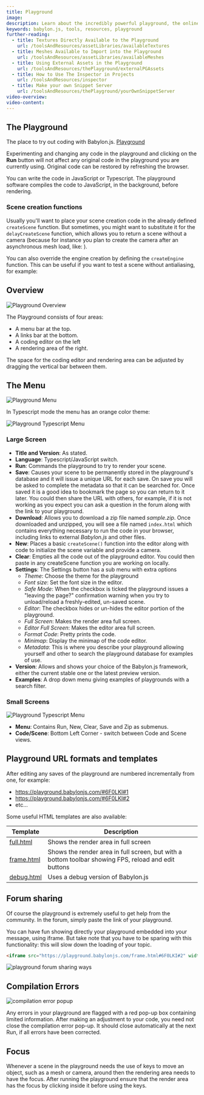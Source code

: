 ```yaml
---
title: Playground
image:
description: Learn about the incredibly powerful playground, the online Babylon.js IDE.
keywords: babylon.js, tools, resources, playground
further-reading:
  - title: Textures Directly Available to the Playground
    url: /toolsAndResources/assetLibraries/availableTextures
  - title: Meshes Available to Import into the Playground
    url: /toolsAndResources/assetLibraries/availableMeshes
  - title: Using External Assets in the Playground
    url: /toolsAndResources/thePlayground/externalPGAssets
  - title: How to Use The Inspector in Projects
    url: /toolsAndResources/inspector
  - title: Make your own Snippet Server
    url: /toolsAndResources/thePlayground/yourOwnSnippetServer
video-overview:
video-content:
---
```


## The Playground

The place to try out coding with Babylon.js. [Playground](https://playground.babylonjs.com/)

Experimenting and changing any code in the playground and clicking on the **Run** button will not affect any original code in the playground you are currently using.
Original code can be restored by refreshing the browser.

You can write the code in JavaScript or Typescript. The playground software compiles the code to JavaScript, in the background, before rendering.

### Scene creation functions

Usually you'll want to place your scene creation code in the already defined `createScene` function. But sometimes, you might want to substitute it for the `delayCreateScene` function, which allows you to return a scene without a camera (because for instance you plan to create the camera after an asynchronous mesh load, like: <Playground id="TVHK90#113" title="delayCreateScene example" description="An example of a Playground scene defined using the delayCreateScene function" image="/img/playgroundsAndNMEs/delayCreateSceneExample.png"/>).

You can also override the engine creation by defining the `createEngine` function. This can be useful if you want to test a scene without antialiasing, for example: <Playground id="#NCWBUU#1" title="createEngine example" description="How to use createEngine on the playground to customize engine creation" image="/img/playgroundsAndNMEs/createEnginePG.png"/>

## Overview

![Playground Overview](/img/how_to/Introduction/playground.jpg)

The Playground consists of four areas:

- A menu bar at the top.
- A links bar at the bottom.
- A coding editor on the left
- A rendering area of the right.

The space for the coding editor and rendering area can be adjusted by dragging the vertical bar between them.

## The Menu

![Playground Menu](/img/how_to/Introduction/pgmenu.jpg)

In Typescript mode the menu has an orange color theme:

![Playground Typescript Menu](/img/how_to/Introduction/pgmenu_ts.jpg)

### Large Screen

- **Title and Version**: As stated.
- **Language**: Typescript/JavaScript switch.
- **Run**: Commands the playground to try to render your scene.
- **Save**: Causes your scene to be permanently stored in the playground's database and it will issue a unique URL for each save. On save you will be asked to complete the metadata so that it can be searched for. Once saved it is a good idea to bookmark the page so you can return to it later. You could then share the URL with others, for example, if it is not working as you expect you can ask a question in the forum along with the link to your playground.
- **Download**: Allows you to download a zip file named _sample.zip_. Once downloaded and unzipped, you will see a file named `index.html`
  which contains everything necessary to run the code in your browser, including links to external _Babylon.js_ and other files.
- **New**: Places a basic `createScene()` function into the editor along with code to initialize the scene variable and provide a camera.
- **Clear**: Empties all the code out of the playground editor. You could then paste in any createScene function you are working on locally.
- **Settings**: The Settings button has a sub menu with extra options
  - _Theme_: Choose the theme for the playground
  - _Font size_: Set the font size in the editor.
  - _Safe Mode_: When the checkbox is ticked the playground issues a "leaving the page?" confirmation warning when you try to unload/reload a freshly-edited, un-saved scene.
  - _Editor_: The checkbox hides or un-hides the editor portion of the playground.
  - _Full Screen_: Makes the render area full screen.
  - _Editor Full Screen_: Makes the editor area full screen.
  - _Format Code_: Pretty prints the code.
  - _Minimap_: Display the minimap of the code editor.
  - _Metadata_: This is where you describe your playground allowing yourself and other to search the playground database for examples of use.
- **Version**: Allows and shows your choice of the Babylon.js framework, either the current stable one or the latest preview version.
- **Examples**: A drop down menu giving examples of playgrounds with a search filter.

### Small Screens

![Playground Typescript Menu](/img/how_to/Introduction/smallScreensPG.png)

- **Menu**: Contains Run, New, Clear, Save and Zip as submenus.
- **Code/Scene**: Bottom Left Corner - switch between Code and Scene views.

## Playground URL formats and templates

After editing any saves of the playground are numbered incrementally from one, for example:

- https://playground.babylonjs.com/#6F0LKI#1
- https://playground.babylonjs.com/#6F0LKI#2
- etc...

Some useful HTML templates are also available:

| Template                                                           | Description                                                                                          |
| ------------------------------------------------------------------ | ---------------------------------------------------------------------------------------------------- |
| [full.html](https://playground.babylonjs.com/full.html#6F0LKI#2)   | Shows the render area in full screen                                                                 |
| [frame.html](https://playground.babylonjs.com/frame.html#6F0LKI#2) | Shows the render area in full screen, but with a bottom toolbar showing FPS, reload and edit buttons |
| [debug.html](https://playground.babylonjs.com/debug.html#6F0LKI#2) | Uses a debug version of Babylon.js                                                                   |

## Forum sharing

Of course the playground is extremely useful to get help from the community. In the forum, simply paste the link of your playground.

You can have fun showing directly your playground embedded into your message, using iframe. But take note that you have to be sparing with this functionality: this will slow down the loading of your topic.

```html
<iframe src="https://playground.babylonjs.com/frame.html#6F0LKI#2" width="400px" height="250px"></iframe>
```

![playground forum sharing ways](/img/features/pgsupport/pg-forum-sharing-ways.jpg)

## Compilation Errors

![compilation error popup](/img/features/pgsupport/pg-compilation-error.jpg)

Any errors in your playground are flagged with a red pop-up box containing limited information. After making an adjustment to your code, you need not close the compilation error pop-up. It should close automatically at the next Run, if all errors have been corrected.

## Focus

Whenever a scene in the playground needs the use of keys to move an object, such as a mesh or camera, around then the rendering area needs to have the focus. After running the playground ensure that the render area has the focus by clicking inside it before using the keys.

